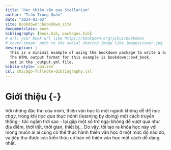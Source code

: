 ```yaml
--- 
title: "Học thiên văn qua Stellarium"
author: "Trần Trung Quân"
date: "2024-03-02"
site: bookdown::bookdown_site
documentclass: book
bibliography: [book.bib, packages.bib]
# url: your book url like https://bookdown.org/yihui/bookdown
# cover-image: path to the social sharing image like images/cover.jpg
description: |
  This is a minimal example of using the bookdown package to write a book.
  The HTML output format for this example is bookdown::bs4_book,
  set in the _output.yml file.
biblio-style: apalike
csl: chicago-fullnote-bibliography.csl
---
```


# Giới thiệu {-}

Với những đặc thù của mình, thiên văn học là một ngành không dễ để *học chay*, trong khi *học qua thực hành* (learning by doing) một cách truyền thống - tức ngắm trời sao - lại gặp một số trở ngại không dễ vượt qua như địa điểm, thời tiết, thời gian, thiết bị... Do vậy, tôi tạo ra khóa học này với mong muốn ai ai cũng có thể thực hành thiên văn học ở một mức độ nào đó, và tiếp thu được các kiến thức cơ bản về thiên văn học một cách dễ dàng nhất.


